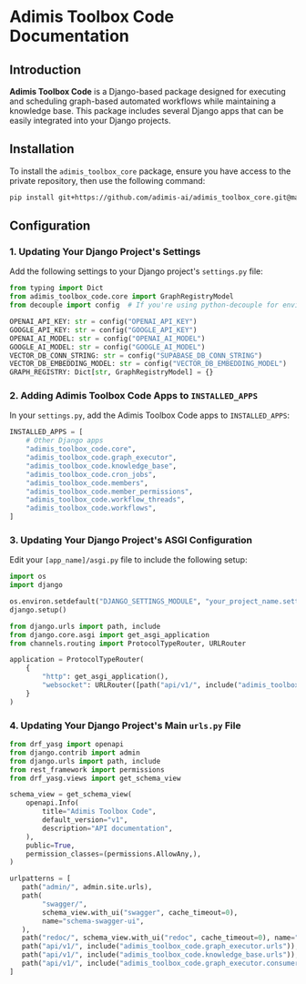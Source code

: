 # Adimis Toolbox Code Documentation

## Introduction

**Adimis Toolbox Code** is a Django-based package designed for executing and scheduling graph-based automated workflows while maintaining a knowledge base. This package includes several Django apps that can be easily integrated into your Django projects.

## Installation

To install the `adimis_toolbox_core` package, ensure you have access to the private repository, then use the following command:

```bash
pip install git+https://github.com/adimis-ai/adimis_toolbox_core.git@main#egg=adimis_toolbox_core
```

## Configuration

### 1. Updating Your Django Project's Settings

Add the following settings to your Django project's `settings.py` file:

```python
from typing import Dict
from adimis_toolbox_code.core import GraphRegistryModel
from decouple import config  # If you're using python-decouple for environment variables

OPENAI_API_KEY: str = config("OPENAI_API_KEY")
GOOGLE_API_KEY: str = config("GOOGLE_API_KEY")
OPENAI_AI_MODEL: str = config("OPENAI_AI_MODEL")
GOOGLE_AI_MODEL: str = config("GOOGLE_AI_MODEL")
VECTOR_DB_CONN_STRING: str = config("SUPABASE_DB_CONN_STRING")
VECTOR_DB_EMBEDDING_MODEL: str = config("VECTOR_DB_EMBEDDING_MODEL")
GRAPH_REGISTRY: Dict[str, GraphRegistryModel] = {}
```

### 2. Adding Adimis Toolbox Code Apps to `INSTALLED_APPS`

In your `settings.py`, add the Adimis Toolbox Code apps to `INSTALLED_APPS`:

```python
INSTALLED_APPS = [
    # Other Django apps
    "adimis_toolbox_code.core",
    "adimis_toolbox_code.graph_executor",
    "adimis_toolbox_code.knowledge_base",
    "adimis_toolbox_code.cron_jobs",
    "adimis_toolbox_code.members",
    "adimis_toolbox_code.member_permissions",
    "adimis_toolbox_code.workflow_threads",
    "adimis_toolbox_code.workflows",
]
```

### 3. Updating Your Django Project's ASGI Configuration

Edit your `[app_name]/asgi.py` file to include the following setup:

```python
import os
import django

os.environ.setdefault("DJANGO_SETTINGS_MODULE", "your_project_name.settings")
django.setup()

from django.urls import path, include
from django.core.asgi import get_asgi_application
from channels.routing import ProtocolTypeRouter, URLRouter

application = ProtocolTypeRouter(
    {
        "http": get_asgi_application(),
        "websocket": URLRouter([path("api/v1/", include("adimis_toolbox_code.graph_executor.consumer_urls"))]),
    }
)
```

### 4. Updating Your Django Project's Main `urls.py` File

```python
from drf_yasg import openapi
from django.contrib import admin
from django.urls import path, include
from rest_framework import permissions
from drf_yasg.views import get_schema_view

schema_view = get_schema_view(
    openapi.Info(
        title="Adimis Toolbox Code",
        default_version="v1",
        description="API documentation",
    ),
    public=True,
    permission_classes=(permissions.AllowAny,),
)

urlpatterns = [
   path("admin/", admin.site.urls),
   path(
        "swagger/",
        schema_view.with_ui("swagger", cache_timeout=0),
        name="schema-swagger-ui",
   ),
   path("redoc/", schema_view.with_ui("redoc", cache_timeout=0), name="schema-redoc"),
   path("api/v1/", include("adimis_toolbox_code.graph_executor.urls")),
   path("api/v1/", include("adimis_toolbox_code.knowledge_base.urls")),
   path("api/v1/", include("adimis_toolbox_code.graph_executor.consumer_urls")),
]
```
